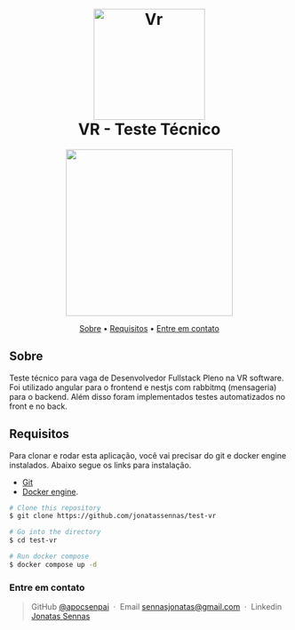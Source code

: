 <h1 align="center">
  <br>
  <a href="#"><img src="https://vrsoft.com.br/wp-content/uploads/2025/03/logo-vr.svg" alt="Vr" width="200"></a>
  <br>
  VR - Teste Técnico
  <br>
</h1>

<p align="center">
  <a href="https://skillicons.dev">
    <img src="https://skillicons.dev/icons?i=nest,typescript,angular,jest,rabbitmq,docker" width="300"/>
  </a>
</p>

<p align="center">
  <a href="#sobre">Sobre</a> •
  <a href="#requisitos">Requisitos</a> •
  <a href="#entre-em-contato">Entre em contato</a>
</p>

## Sobre

Teste técnico para vaga de Desenvolvedor Fullstack Pleno na VR software. Foi utilizado angular para o frontend e nestjs com rabbitmq (mensageria) para o backend. Além disso foram implementados testes automatizados no front e no back.

## Requisitos

Para clonar e rodar esta aplicação, você vai precisar do git e docker engine instalados. Abaixo segue os links para instalação.

- [Git](https://git-scm.com)
- [Docker engine](https://docs.docker.com/engine/install/).

```bash
# Clone this repository
$ git clone https://github.com/jonatassennas/test-vr

# Go into the directory
$ cd test-vr

# Run docker compose
$ docker compose up -d
```

### Entre em contato

> GitHub [@apocsenpai](https://github.com/apocsenpai) &nbsp;&middot;&nbsp;
> Email [sennasjonatas@gmail.com](mailto:sennasjonatas@gmail.com) &nbsp;&middot;&nbsp;
> Linkedin [Jonatas Sennas](https://www.linkedin.com/in/jonatassennas/)
